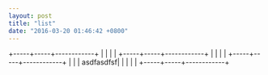 ```yaml
---
layout: post
title: "list"
date: "2016-03-20 01:46:42 +0800"
---
```


+-----+-----+------------+
|     |     |            |
+-----+-----+------------+
|     |     |            |
+-----+-----+------------+
|     |     |  asdfasdfsf|
|     |     |            |
+-----+-----+------------+


